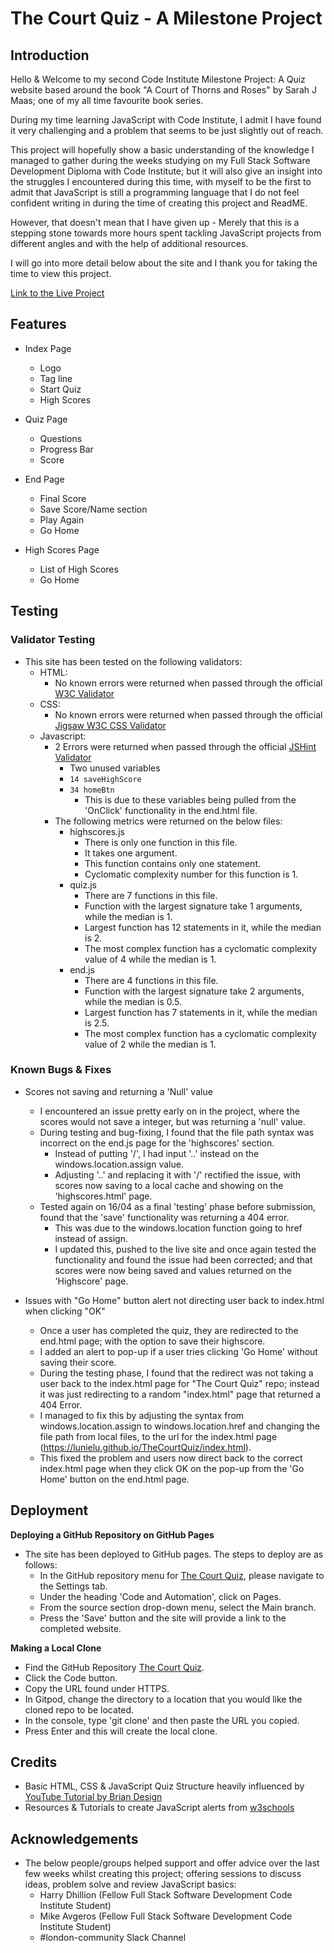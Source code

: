 # **The Court Quiz** - A Milestone Project 

## Introduction

Hello & Welcome to my second Code Institute Milestone Project:
A Quiz website based around the book "A Court of Thorns and Roses" by Sarah J Maas; one of my all time favourite book series.

During my time learning JavaScript with Code Institute, I admit I have found it very challenging and a problem that seems to be just slightly out of reach.

This project will hopefully show a basic understanding of the knowledge I managed to gather during the weeks studying on my Full Stack Software Development Diploma with Code Institute; but it will also give an insight into the struggles I encountered during this time, with myself to be the first to admit that JavaScript is still a programming language that I do not feel confident writing in during the time of creating this project and ReadME.

However, that doesn't mean that I have given up - Merely that this is a stepping stone towards more hours spent tackling JavaScript projects from different angles and with the help of additional resources.

I will go into more detail below about the site and I thank you for taking the time to view this project.

[Link to the Live Project](https://lunielu.github.io/TheCourtQuiz/)

## Features

- Index Page
    - Logo
    - Tag line
    - Start Quiz
    - High Scores

- Quiz Page
    - Questions
    - Progress Bar
    - Score

- End Page
    - Final Score
    - Save Score/Name section
    - Play Again
    - Go Home

- High Scores Page
    - List of High Scores
    - Go Home

## Testing

### Validator Testing

- This site has been tested on the following validators:
    - HTML:
        - No known errors were returned when passed through the official [W3C Validator](https://validator.w3.org/#validate_by_input)
    - CSS:
        - No known errors were returned when passed through the official [Jigsaw W3C CSS Validator](https://jigsaw.w3.org/css-validator/#validate_by_input)
    - Javascript:
        - 2 Errors were returned when passed through the official [JSHint Validator](https://jshint.com/)
            - Two unused variables
            - ```14	saveHighScore```
            - ```34	homeBtn```
                - This is due to these variables being pulled from the 'OnClick' functionality in the end.html file.
        - The following metrics were returned on the below files:
            - highscores.js
                - There is only one function in this file.
                - It takes one argument.
                - This function contains only one statement.
                - Cyclomatic complexity number for this function is 1.
            - quiz.js
                - There are 7 functions in this file.
                - Function with the largest signature take 1 arguments, while the median is 1.
                - Largest function has 12 statements in it, while the median is 2.
                - The most complex function has a cyclomatic complexity value of 4 while the median is 1.
            - end.js
                - There are 4 functions in this file.
                - Function with the largest signature take 2 arguments, while the median is 0.5.
                - Largest function has 7 statements in it, while the median is 2.5.
                - The most complex function has a cyclomatic complexity value of 2 while the median is 1.

### Known Bugs & Fixes

- Scores not saving and returning a 'Null' value
    - I encountered an issue pretty early on in the project, where the scores would not save a integer, but was returning a 'null' value.
    - During testing and bug-fixing, I found that the file path syntax was incorrect on the end.js page for the 'highscores' section.
        - Instead of putting '/', I had input '..' instead on the windows.location.assign value.
        - Adjusting '..' and replacing it with '/' rectified the issue, with scores now saving to a local cache and showing on the 'highscores.html' page.
    - Tested again on 16/04 as a final 'testing' phase before submission, found that the 'save' functionality was returning a 404 error.
        - This was due to the windows.location function going to href instead of assign.
        - I updated this, pushed to the live site and once again tested the functionality and found the issue had been corrected; and that scores were now being saved and values returned on the 'Highscore' page.


- Issues with "Go Home" button alert not directing user back to index.html when clicking "OK"
    - Once a user has completed the quiz, they are redirected to the end.html page; with the option to save their highscore.
    - I added an alert to pop-up if a user tries clicking 'Go Home' without saving their score.
    - During the testing phase, I found that the redirect was not taking a user back to the index.html page for "The Court Quiz" repo; instead it was just redirecting to a random "index.html" page that returned a 404 Error.
    - I managed to fix this by adjusting the syntax from windows.location.assign to windows.location.href and changing the file path from local files, to the url for the index.html page (https://lunielu.github.io/TheCourtQuiz/index.html).
    - This fixed the problem and users now direct back to the correct index.html page when they click OK on the pop-up from the 'Go Home' button on the end.html page.

## Deployment

**Deploying a GitHub Repository on GitHub Pages**

- The site has been deployed to GitHub pages. The steps to deploy are as follows:
    - In the GitHub repository menu for [The Court Quiz](https://github.com/LunieLu/TheCourtQuiz), please navigate to the Settings tab.
    - Under the heading 'Code and Automation', click on Pages.
    - From the source section drop-down menu, select the Main branch.
    - Press the 'Save' button and the site will provide a link to the completed website.

**Making a Local Clone**
- Find the GitHub Repository [The Court Quiz](https://github.com/LunieLu/TheCourtQuiz).
- Click the Code button.
- Copy the URL found under HTTPS.
- In Gitpod, change the directory to a location that you would like the cloned repo to be located.
- In the console, type 'git clone' and then paste the URL you copied.
- Press Enter and this will create the local clone.

## Credits

- Basic HTML, CSS & JavaScript Quiz Structure heavily influenced by [YouTube Tutorial by Brian Design](https://youtu.be/f4fB9Xg2JEY)
- Resources & Tutorials to create JavaScript alerts from [w3schools](https://www.w3schools.com/)

## Acknowledgements

 - The below people/groups helped support and offer advice over the last few weeks whilst creating this project; offering sessions to discuss ideas, problem solve and review JavaScript basics:
    - Harry Dhillion (Fellow Full Stack Software Development Code Institute Student)
    - Mike Avgeros (Fellow Full Stack Software Development Code Institute Student)
    - #london-community Slack Channel